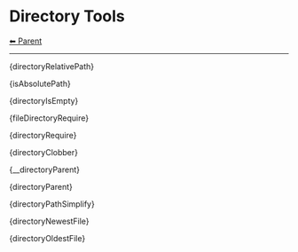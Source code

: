 # Directory Tools

<!-- TEMPLATE header 2 -->
[⬅ Parent ](../index.md)
<hr />

{directoryRelativePath}

{isAbsolutePath}

{directoryIsEmpty}

{fileDirectoryRequire}

{directoryRequire}

{directoryClobber}

{__directoryParent}

{directoryParent}

{directoryPathSimplify}

{directoryNewestFile}

{directoryOldestFile}

